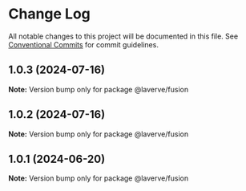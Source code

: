 # Change Log

All notable changes to this project will be documented in this file.
See [Conventional Commits](https://conventionalcommits.org) for commit guidelines.

## 1.0.3 (2024-07-16)

**Note:** Version bump only for package @laverve/fusion

## 1.0.2 (2024-07-16)

**Note:** Version bump only for package @laverve/fusion

## 1.0.1 (2024-06-20)

**Note:** Version bump only for package @laverve/fusion
